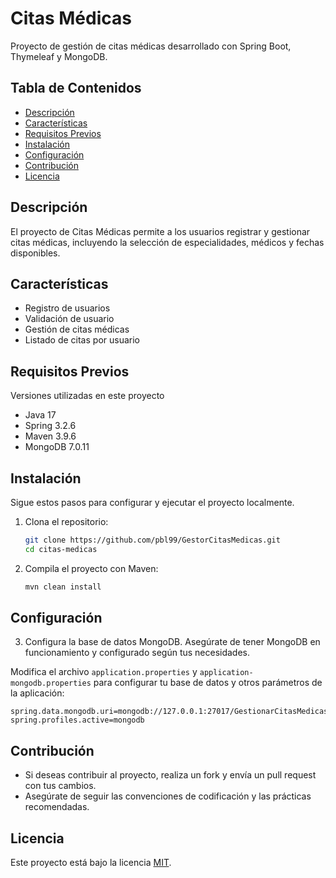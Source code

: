 # Citas Médicas

Proyecto de gestión de citas médicas desarrollado con Spring Boot, Thymeleaf y MongoDB.

## Tabla de Contenidos

- [Descripción](#descripción)
- [Características](#características)
- [Requisitos Previos](#requisitos-previos)
- [Instalación](#instalación)
- [Configuración](#configuración)
- [Contribución](#contribución)
- [Licencia](#licencia)

## Descripción

El proyecto de Citas Médicas permite a los usuarios registrar y gestionar citas médicas, incluyendo la selección de especialidades, médicos y fechas disponibles.

## Características

- Registro de usuarios
- Validación de usuario
- Gestión de citas médicas
- Listado de citas por usuario

## Requisitos Previos

Versiones utilizadas en este proyecto 
- Java 17
- Spring 3.2.6 
- Maven 3.9.6 
- MongoDB 7.0.11 

## Instalación

Sigue estos pasos para configurar y ejecutar el proyecto localmente.

1. Clona el repositorio:
    ```bash
    git clone https://github.com/pbl99/GestorCitasMedicas.git
    cd citas-medicas
    ```

2. Compila el proyecto con Maven:
    ```bash
    mvn clean install
    ```

## Configuración

3. Configura la base de datos MongoDB. Asegúrate de tener MongoDB en funcionamiento y configurado según tus necesidades.


Modifica el archivo `application.properties` y  `application-mongodb.properties` para configurar tu base de datos y otros parámetros de la aplicación:

```properties
spring.data.mongodb.uri=mongodb://127.0.0.1:27017/GestionarCitasMedicas
spring.profiles.active=mongodb
```

## Contribución

- Si deseas contribuir al proyecto, realiza un fork y envía un pull request con tus cambios.
- Asegúrate de seguir las convenciones de codificación y las prácticas recomendadas.

## Licencia

Este proyecto está bajo la licencia [MIT](https://opensource.org/licenses/MIT).

